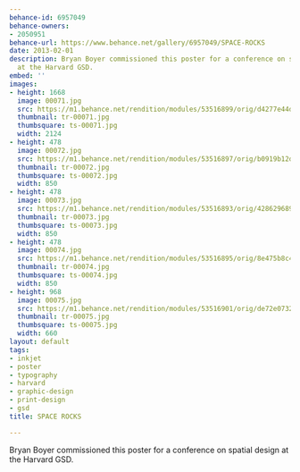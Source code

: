 ```yaml
---
behance-id: 6957049
behance-owners:
- 2050951
behance-url: https://www.behance.net/gallery/6957049/SPACE-ROCKS
date: 2013-02-01
description: Bryan Boyer commissioned this poster for a conference on spatial design
  at the Harvard GSD.
embed: ''
images:
- height: 1668
  image: 00071.jpg
  src: https://m1.behance.net/rendition/modules/53516899/orig/d4277e44d844315ca88aef878e1000e0.jpg
  thumbnail: tr-00071.jpg
  thumbsquare: ts-00071.jpg
  width: 2124
- height: 478
  image: 00072.jpg
  src: https://m1.behance.net/rendition/modules/53516897/orig/b0919b12d5ad349910e2457af9624321.jpg
  thumbnail: tr-00072.jpg
  thumbsquare: ts-00072.jpg
  width: 850
- height: 478
  image: 00073.jpg
  src: https://m1.behance.net/rendition/modules/53516893/orig/428629689d78b9d668756b9e05a0977d.jpg
  thumbnail: tr-00073.jpg
  thumbsquare: ts-00073.jpg
  width: 850
- height: 478
  image: 00074.jpg
  src: https://m1.behance.net/rendition/modules/53516895/orig/8e475b8c418757626c72e409c18842e4.jpg
  thumbnail: tr-00074.jpg
  thumbsquare: ts-00074.jpg
  width: 850
- height: 968
  image: 00075.jpg
  src: https://m1.behance.net/rendition/modules/53516901/orig/de72e0732a786292981335e0a3ba8e8d.jpg
  thumbnail: tr-00075.jpg
  thumbsquare: ts-00075.jpg
  width: 660
layout: default
tags:
- inkjet
- poster
- typography
- harvard
- graphic-design
- print-design
- gsd
title: SPACE ROCKS

---
```


Bryan Boyer commissioned this poster for a conference on spatial design at the Harvard GSD.
